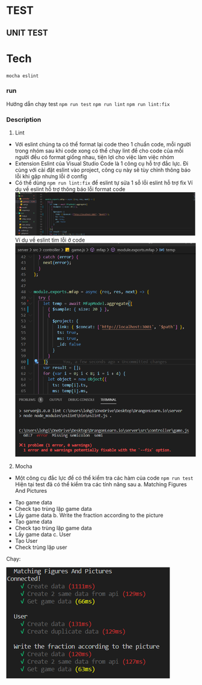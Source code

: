# TEST
## UNIT TEST
# Tech
 `mocha eslint`
### run 
Hướng dẫn chạy test
    `npm run test`
    `npm run lint`
    `npm run lint:fix`
### Description
1. Lint
 - Với eslint chúng ta có thể format lại code theo 1 chuẩn code, mỗi người trong nhóm sau khi code xong có thể chạy lint để cho code của mỗi người đều có format giống nhau, tiện lợi cho việc làm việc nhóm
 - Extension Eslint của Visual Studio Code là 1 công cụ hỗ trợ đắc lực. Đi cùng với cài đặt eslint vào project, công cụ này sẽ tùy chỉnh thông báo lỗi khi gặp nhưng lỗi ở config
 - Có thể dùng `npm run lint:fix` để eslint tự sửa 1 sỗ lỗi eslint hỗ trợ fix
 Ví dụ về eslint hỗ trợ thông báo lỗi format code  <img src = "../image/lint_help.png" size = "10"> 
 Ví dụ về eslint tìm lỗi ở code <img src = "../image/lint_find.png" size = "10">
2. Mocha
 - Một công cụ đắc lực để có thể kiểm tra các hàm của code
`npm run test`
Hiện tại test đã có thể kiểm tra các tính năng sau
a. Matching Figures And Pictures
 + Tạo game data
 + Check tạo trùng lặp game data
 + Lấy game data
b. Write the fraction according to the picture
 + Tạo game data
 + Check tạo trùng lặp game data
 + Lấy game data
c. User
 + Tạo User
 + Check trùng lặp user

 Chạy:
 
 <img src = "../image/mocha_run.png" size = "10"> 
